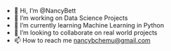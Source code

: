 - 👋 Hi, I’m @NancyBett
- 👀 I’m working on Data Science Projects
- 🌱 I’m currently learning Machine Learning in Python
- 💞️ I’m looking to collaborate on real world projects
- 📫 How to reach me nancybchemu@gmail.com

<!---
NancyBett/NancyBett is a ✨ special ✨ repository because its `README.md` (this file) appears on your GitHub profile.
You can click the Preview link to take a look at your changes.
--->
